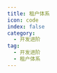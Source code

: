 ```yaml
---
title: 租户体系
icon: code
index: false
category:
  - 开发进阶
tag:
  - 开发进阶
  - 租户体系
---
```


<AutoCatalog />
